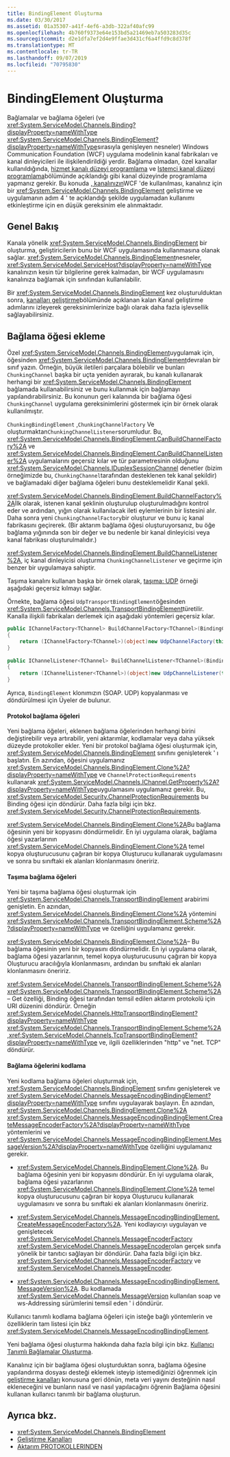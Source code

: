 ```yaml
---
title: BindingElement Oluşturma
ms.date: 03/30/2017
ms.assetid: 01a35307-a41f-4ef6-a3db-322af40afc99
ms.openlocfilehash: 4b760f9373e64e153bd5a21469eb7a503283d35c
ms.sourcegitcommit: d2e1dfa7ef2d4e9ffae3d431cf6a4ffd9c8d378f
ms.translationtype: MT
ms.contentlocale: tr-TR
ms.lasthandoff: 09/07/2019
ms.locfileid: "70795830"
---
```

# <a name="creating-a-bindingelement"></a>BindingElement Oluşturma
Bağlamalar ve bağlama öğeleri (ve <xref:System.ServiceModel.Channels.Binding?displayProperty=nameWithType> <xref:System.ServiceModel.Channels.BindingElement?displayProperty=nameWithType>sırasıyla genişleyen nesneler) Windows Communication Foundation (WCF) uygulama modelinin kanal fabrikaları ve kanal dinleyicileri ile ilişkilendirildiği yerdir. Bağlama olmadan, özel kanallar kullanıldığında, [hizmet kanalı düzeyi programlama](service-channel-level-programming.md) ve [Istemci kanal düzeyi programlama](client-channel-level-programming.md)bölümünde açıklandığı gibi kanal düzeyinde programlama yapmanız gerekir. Bu konuda [, kanalınızın](developing-channels.md)WCF 'de kullanılması, kanalınız için bir <xref:System.ServiceModel.Channels.BindingElement> geliştirme ve uygulamanın adım 4 ' te açıklandığı şekilde uygulamadan kullanımı etkinleştirme için en düşük gereksinim ele alınmaktadır.  
  
## <a name="overview"></a>Genel Bakış  
 Kanala yönelik <xref:System.ServiceModel.Channels.BindingElement> bir oluşturma, geliştiricilerin bunu bir WCF uygulamasında kullanmasına olanak sağlar. <xref:System.ServiceModel.Channels.BindingElement>nesneler, <xref:System.ServiceModel.ServiceHost?displayProperty=nameWithType> kanalınızın kesin tür bilgilerine gerek kalmadan, bir WCF uygulamasını kanalınıza bağlamak için sınıfından kullanılabilir.  
  
 Bir <xref:System.ServiceModel.Channels.BindingElement> kez oluşturulduktan sonra, [kanalları geliştirme](developing-channels.md)bölümünde açıklanan kalan Kanal geliştirme adımlarını izleyerek gereksinimlerinize bağlı olarak daha fazla işlevsellik sağlayabilirsiniz.  
  
## <a name="adding-a-binding-element"></a>Bağlama öğesi ekleme  
 Özel <xref:System.ServiceModel.Channels.BindingElement>uygulamak için, öğesinden <xref:System.ServiceModel.Channels.BindingElement>devralan bir sınıf yazın. Örneğin, büyük iletileri parçalara bölebilir ve bunları `ChunkingChannel` başka bir uçta yeniden ayırarak, bu kanalı kullanarak herhangi bir <xref:System.ServiceModel.Channels.BindingElement> bağlamada kullanabilirsiniz ve bunu kullanmak için bağlamayı yapılandırabilirsiniz. Bu konunun geri kalanında bir bağlama öğesi `ChunkingChannel` uygulama gereksinimlerini göstermek için bir örnek olarak kullanılmıştır.  
  
 `ChunkingBindingElement` ,`ChunkingChannelFactory` Ve oluşturmaktan`ChunkingChannelListener`sorumludur. Bu, <xref:System.ServiceModel.Channels.BindingElement.CanBuildChannelFactory%2A> ve <xref:System.ServiceModel.Channels.BindingElement.CanBuildChannelListener%2A> uygulamalarını geçersiz kılar ve tür parametresinin olduğunu <xref:System.ServiceModel.Channels.IDuplexSessionChannel> denetler (bizim örneğimizde bu, `ChunkingChannel`tarafından desteklenen tek kanal şekildir) ve bağlamadaki diğer bağlama öğeleri bunu desteklemelidir Kanal şekli.  
  
 <xref:System.ServiceModel.Channels.BindingElement.BuildChannelFactory%2A>İlk olarak, istenen kanal şeklinin oluşturulup oluşturulmadığını kontrol eder ve ardından, yığın olarak kullanılacak ileti eylemlerinin bir listesini alır. Daha sonra yeni `ChunkingChannelFactory`bir oluşturur ve bunu iç kanal fabrikasını geçirerek. (Bir aktarım bağlama öğesi oluşturuyorsanız, bu öğe bağlama yığınında son bir değer ve bu nedenle bir kanal dinleyicisi veya kanal fabrikası oluşturulmalıdır.)  
  
 <xref:System.ServiceModel.Channels.BindingElement.BuildChannelListener%2A>, iç kanal dinleyicisi oluşturma `ChunkingChannelListener` ve geçirme için benzer bir uygulamaya sahiptir.  
  
 Taşıma kanalını kullanan başka bir örnek olarak, [taşıma: UDP](../samples/transport-udp.md) örneği aşağıdaki geçersiz kılmayı sağlar.  
  
 Örnekte, bağlama öğesi `UdpTransportBindingElement`öğesinden <xref:System.ServiceModel.Channels.TransportBindingElement>türetilir. Kanalla ilişkili fabrikaları derlemek için aşağıdaki yöntemleri geçersiz kılar.  
  
```csharp  
public IChannelFactory<TChannel> BuildChannelFactory<TChannel>(BindingContext context)  
{  
    return (IChannelFactory<TChannel>)(object)new UdpChannelFactory(this, context);  
}  
  
public IChannelListener<TChannel> BuildChannelListener<TChannel>(BindingContext context)  
{  
    return (IChannelListener<TChannel>)(object)new UdpChannelListener(this, context);  
}  
```  
  
 Ayrıca, `BindingElement` klonımızın (SOAP. UDP) kopyalanması ve döndürülmesi için Üyeler de bulunur.  
  
#### <a name="protocol-binding-elements"></a>Protokol bağlama öğeleri  
 Yeni bağlama öğeleri, eklenen bağlama öğelerinden herhangi birini değiştirebilir veya artırabilir, yeni aktarımlar, kodlamalar veya daha yüksek düzeyde protokoller ekler. Yeni bir protokol bağlama öğesi oluşturmak için, <xref:System.ServiceModel.Channels.BindingElement> sınıfını genişleterek ' ı başlatın. En azından, öğesini uygulamanız <xref:System.ServiceModel.Channels.BindingElement.Clone%2A?displayProperty=nameWithType> ve `ChannelProtectionRequirements` kullanarak <xref:System.ServiceModel.Channels.IChannel.GetProperty%2A?displayProperty=nameWithType>uygulamasını uygulamanız gerekir. Bu, <xref:System.ServiceModel.Security.ChannelProtectionRequirements> bu Binding öğesi için döndürür.  Daha fazla bilgi için bkz. <xref:System.ServiceModel.Security.ChannelProtectionRequirements>.  
  
 <xref:System.ServiceModel.Channels.BindingElement.Clone%2A>Bu bağlama öğesinin yeni bir kopyasını döndürmelidir. En iyi uygulama olarak, bağlama öğesi yazarlarının <xref:System.ServiceModel.Channels.BindingElement.Clone%2A> temel kopya oluşturucusunu çağıran bir kopya Oluşturucu kullanarak uygulamasını ve sonra bu sınıftaki ek alanları klonlanmasını öneririz.  
  
#### <a name="transport-binding-elements"></a>Taşıma bağlama öğeleri  
 Yeni bir taşıma bağlama öğesi oluşturmak için <xref:System.ServiceModel.Channels.TransportBindingElement> arabirimi genişletin. En azından, <xref:System.ServiceModel.Channels.BindingElement.Clone%2A> yöntemini <xref:System.ServiceModel.Channels.TransportBindingElement.Scheme%2A?displayProperty=nameWithType> ve özelliğini uygulamanız gerekir.  
  
 <xref:System.ServiceModel.Channels.BindingElement.Clone%2A>– Bu bağlama öğesinin yeni bir kopyasını döndürmelidir.  En iyi uygulama olarak, bağlama öğesi yazarlarının, temel kopya oluşturucusunu çağıran bir kopya Oluşturucu aracılığıyla klonlanmasını, ardından bu sınıftaki ek alanları klonlanmasını öneririz.  
  
 <xref:System.ServiceModel.Channels.TransportBindingElement.Scheme%2A><xref:System.ServiceModel.Channels.TransportBindingElement.Scheme%2A> – Get özelliği, Binding öğesi tarafından temsil edilen aktarım protokolü için URI düzenini döndürür. Örneğin <xref:System.ServiceModel.Channels.HttpTransportBindingElement?displayProperty=nameWithType> <xref:System.ServiceModel.Channels.TransportBindingElement.Scheme%2A> ,<xref:System.ServiceModel.Channels.TcpTransportBindingElement?displayProperty=nameWithType> ve, ilgili özelliklerinden "http" ve "net. TCP" döndürür.  
  
#### <a name="encoding-binding-elements"></a>Bağlama öğelerini kodlama  
 Yeni kodlama bağlama öğeleri oluşturmak için, <xref:System.ServiceModel.Channels.BindingElement> sınıfını genişleterek ve <xref:System.ServiceModel.Channels.MessageEncodingBindingElement?displayProperty=nameWithType> sınıfını uygulayarak başlayın. En azından, <xref:System.ServiceModel.Channels.BindingElement.Clone%2A> <xref:System.ServiceModel.Channels.MessageEncodingBindingElement.CreateMessageEncoderFactory%2A?displayProperty=nameWithType> yöntemlerini ve <xref:System.ServiceModel.Channels.MessageEncodingBindingElement.MessageVersion%2A?displayProperty=nameWithType> özelliğini uygulamanız gerekir.  
  
- <xref:System.ServiceModel.Channels.BindingElement.Clone%2A>. Bu bağlama öğesinin yeni bir kopyasını döndürür. En iyi uygulama olarak, bağlama öğesi yazarlarının <xref:System.ServiceModel.Channels.BindingElement.Clone%2A> temel kopya oluşturucusunu çağıran bir kopya Oluşturucu kullanarak uygulamasını ve sonra bu sınıftaki ek alanları klonlanmasını öneririz.  
  
- <xref:System.ServiceModel.Channels.MessageEncodingBindingElement.CreateMessageEncoderFactory%2A>. Yeni kodlayıcıyı uygulayan ve genişletecek <xref:System.ServiceModel.Channels.MessageEncoderFactory> <xref:System.ServiceModel.Channels.MessageEncoder>olan gerçek sınıfa yönelik bir tanıtıcı sağlayan bir döndürür. Daha fazla bilgi için bkz. <xref:System.ServiceModel.Channels.MessageEncoderFactory> ve <xref:System.ServiceModel.Channels.MessageEncoder>.  
  
- <xref:System.ServiceModel.Channels.MessageEncodingBindingElement.MessageVersion%2A>. Bu kodlamada <xref:System.ServiceModel.Channels.MessageVersion> kullanılan soap ve ws-Addressing sürümlerini temsil eden ' i döndürür.  
  
 Kullanıcı tanımlı kodlama bağlama öğeleri için isteğe bağlı yöntemlerin ve özelliklerin tam listesi için bkz <xref:System.ServiceModel.Channels.MessageEncodingBindingElement>.  
  
 Yeni bağlama öğesi oluşturma hakkında daha fazla bilgi için bkz. [Kullanıcı Tanımlı Bağlamalar Oluşturma](creating-user-defined-bindings.md).  
  
 Kanalınız için bir bağlama öğesi oluşturduktan sonra, bağlama öğesine yapılandırma dosyası desteği eklemek isteyip istemediğinizi öğrenmek için [geliştirme kanalları](developing-channels.md) konusuna geri dönün, meta veri yayını desteğinin nasıl ekleneceğini ve bunların nasıl ve nasıl yapılacağını öğrenin Bağlama öğesini kullanan kullanıcı tanımlı bir bağlama oluşturun.  
  
## <a name="see-also"></a>Ayrıca bkz.

- <xref:System.ServiceModel.Channels.BindingElement>
- [Geliştirme Kanalları](developing-channels.md)
- [Aktarım PROTOKOLLERINDEN](../samples/transport-udp.md)
